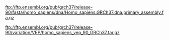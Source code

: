 

ftp://ftp.ensembl.org/pub/grch37/release-90/fasta/homo_sapiens/dna/Homo_sapiens.GRCh37.dna.primary_assembly.fa.gz

ftp://ftp.ensembl.org/pub/grch37/release-90/variation/VEP/homo_sapiens_vep_90_GRCh37.tar.gz